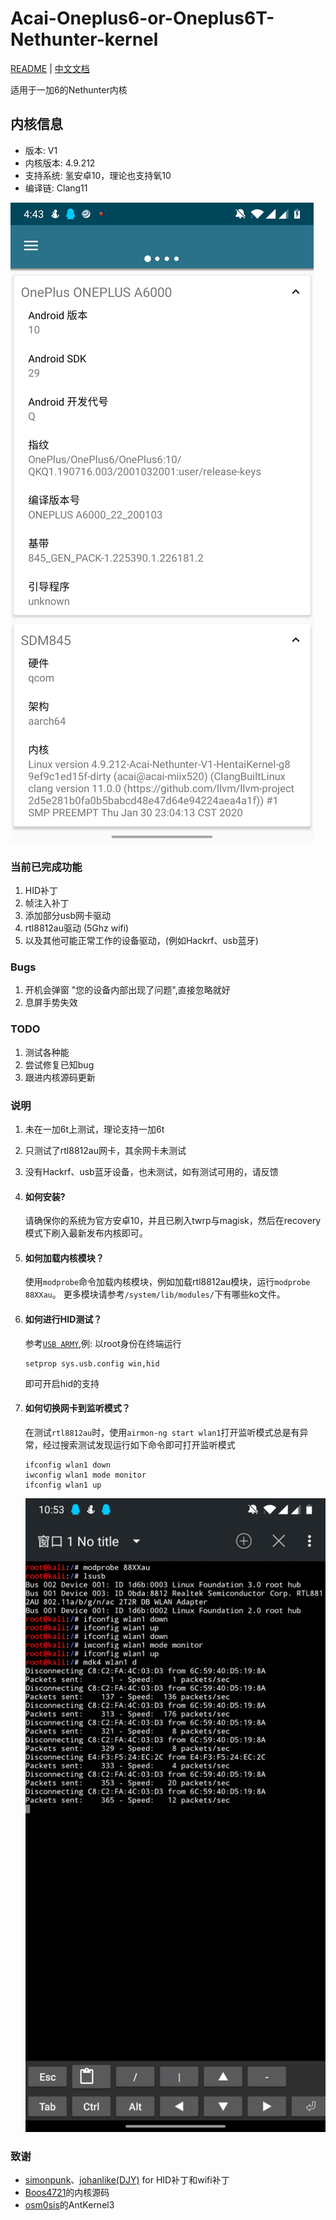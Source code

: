 # Acai-Oneplus6-or-Oneplus6T-Nethunter-kernel
[README](README.md) | [中文文档](README_zh.md)

适用于一加6的Nethunter内核

## 内核信息
- 版本: V1
- 内核版本: 4.9.212
- 支持系统: 氢安卓10，理论也支持氧10
- 编译链: Clang11

![内核版本](resources/images/version.jpg)

### 当前已完成功能
1. HID补丁
2. 帧注入补丁
3. 添加部分usb网卡驱动
4. rtl8812au驱动 (5Ghz wifi)
5. 以及其他可能正常工作的设备驱动，(例如Hackrf、usb蓝牙) 

### Bugs
1. 开机会弹窗 "您的设备内部出现了问题",直接忽略就好
2. 息屏手势失效

### TODO
1. 测试各种能
2. 尝试修复已知bug
3. 跟进内核源码更新

### 说明
1. 未在一加6t上测试，理论支持一加6t
2. 只测试了rtl8812au网卡，其余网卡未测试
3. 没有Hackrf、usb蓝牙设备，也未测试，如有测试可用的，请反馈
4. #### 如何安装?
    请确保你的系统为官方安卓10，并且已刷入twrp与magisk，然后在recovery模式下刷入最新发布内核即可。
5. #### 如何加载内核模块？
    使用`modprobe`命令加载内核模块，例如加载rtl8812au模块，运行`modprobe 88XXau`。
    更多模块请参考`/system/lib/modules/`下有哪些ko文件。
6. #### 如何进行HID测试？
    参考[`USB ARMY`](https://forum.xda-developers.com/oneplus-5/development/burgerhunter-t3638810),例: 以root身份在终端运行
    ```
    setprop sys.usb.config win,hid
    ```
    即可开启hid的支持
7. #### 如何切换网卡到监听模式？
    在测试`rtl8812au`时，使用`airmon-ng start wlan1`打开监听模式总是有异常，经过搜索测试发现运行如下命令即可打开监听模式
    ```
    ifconfig wlan1 down
    iwconfig wlan1 mode monitor
    ifconfig wlan1 up
    ```

    ![开启监听模式](resources/images/enable_monitor_mode.jpg)

### 致谢
- [simonpunk](https://forum.xda-developers.com/oneplus-5/development/burgerhunter-t3638810)、[johanlike(DJY)](https://github.com/johanlike) for HID补丁和wifi补丁
- [Boos4721](https://github.com/Boos4721/op6_kernel)的内核源码
- [osm0sis](https://github.com/osm0sis/AnyKernel3)的AntKernel3

